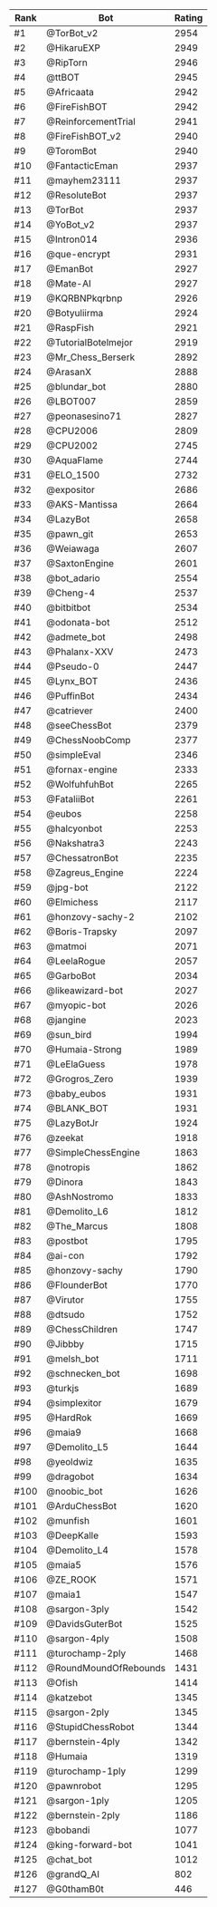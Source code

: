 Rank|Bot|Rating
---|---|---
#1|@TorBot_v2|2954
#2|@HikaruEXP|2949
#3|@RipTorn|2946
#4|@ttBOT|2945
#5|@Africaata|2942
#6|@FireFishBOT|2942
#7|@ReinforcementTrial|2941
#8|@FireFishBOT_v2|2940
#9|@ToromBot|2940
#10|@FantacticEman|2937
#11|@mayhem23111|2937
#12|@ResoluteBot|2937
#13|@TorBot|2937
#14|@YoBot_v2|2937
#15|@Intron014|2936
#16|@que-encrypt|2931
#17|@EmanBot|2927
#18|@Mate-AI|2927
#19|@KQRBNPkqrbnp|2926
#20|@Botyuliirma|2924
#21|@RaspFish|2921
#22|@TutorialBotelmejor|2919
#23|@Mr_Chess_Berserk|2892
#24|@ArasanX|2888
#25|@blundar_bot|2880
#26|@LBOT007|2859
#27|@peonasesino71|2827
#28|@CPU2006|2809
#29|@CPU2002|2745
#30|@AquaFlame|2744
#31|@ELO_1500|2732
#32|@expositor|2686
#33|@AKS-Mantissa|2664
#34|@LazyBot|2658
#35|@pawn_git|2653
#36|@Weiawaga|2607
#37|@SaxtonEngine|2601
#38|@bot_adario|2554
#39|@Cheng-4|2537
#40|@bitbitbot|2534
#41|@odonata-bot|2512
#42|@admete_bot|2498
#43|@Phalanx-XXV|2473
#44|@Pseudo-0|2447
#45|@Lynx_BOT|2436
#46|@PuffinBot|2434
#47|@catriever|2400
#48|@seeChessBot|2379
#49|@ChessNoobComp|2377
#50|@simpleEval|2346
#51|@fornax-engine|2333
#52|@WolfuhfuhBot|2265
#53|@FataliiBot|2261
#54|@eubos|2258
#55|@halcyonbot|2253
#56|@Nakshatra3|2243
#57|@ChessatronBot|2235
#58|@Zagreus_Engine|2224
#59|@jpg-bot|2122
#60|@Elmichess|2117
#61|@honzovy-sachy-2|2102
#62|@Boris-Trapsky|2097
#63|@matmoi|2071
#64|@LeelaRogue|2057
#65|@GarboBot|2034
#66|@likeawizard-bot|2027
#67|@myopic-bot|2026
#68|@jangine|2023
#69|@sun_bird|1994
#70|@Humaia-Strong|1989
#71|@LeElaGuess|1978
#72|@Grogros_Zero|1939
#73|@baby_eubos|1931
#74|@BLANK_BOT|1931
#75|@LazyBotJr|1924
#76|@zeekat|1918
#77|@SimpleChessEngine|1863
#78|@notropis|1862
#79|@Dinora|1843
#80|@AshNostromo|1833
#81|@Demolito_L6|1812
#82|@The_Marcus|1808
#83|@postbot|1795
#84|@ai-con|1792
#85|@honzovy-sachy|1790
#86|@FlounderBot|1770
#87|@Virutor|1755
#88|@dtsudo|1752
#89|@ChessChildren|1747
#90|@Jibbby|1715
#91|@melsh_bot|1711
#92|@schnecken_bot|1698
#93|@turkjs|1689
#94|@simplexitor|1679
#95|@HardRok|1669
#96|@maia9|1668
#97|@Demolito_L5|1644
#98|@yeoldwiz|1635
#99|@dragobot|1634
#100|@noobic_bot|1626
#101|@ArduChessBot|1620
#102|@munfish|1601
#103|@DeepKalle|1593
#104|@Demolito_L4|1578
#105|@maia5|1576
#106|@ZE_ROOK|1571
#107|@maia1|1547
#108|@sargon-3ply|1542
#109|@DavidsGuterBot|1525
#110|@sargon-4ply|1508
#111|@turochamp-2ply|1468
#112|@RoundMoundOfRebounds|1431
#113|@Ofish|1414
#114|@katzebot|1345
#115|@sargon-2ply|1345
#116|@StupidChessRobot|1344
#117|@bernstein-4ply|1342
#118|@Humaia|1319
#119|@turochamp-1ply|1299
#120|@pawnrobot|1295
#121|@sargon-1ply|1205
#122|@bernstein-2ply|1186
#123|@bobandi|1077
#124|@king-forward-bot|1041
#125|@chat_bot|1012
#126|@grandQ_AI|802
#127|@G0thamB0t|446
